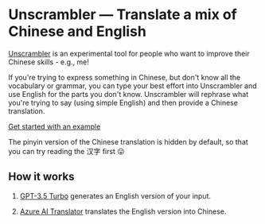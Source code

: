 # Unscrambler — Translate a mix of Chinese and English

[Unscrambler](https://unscrambler.dpw.me) is an experimental tool for people who want to improve their Chinese skills - e.g., me!

If you're trying to express something in Chinese, but don't know all the vocabulary or grammar, you can type your best effort into Unscrambler and use English for the parts you don't know. Unscrambler will rephrase what you're trying to say (using simple English) and then provide a Chinese translation.

[Get started with an example](https://unscrambler.dpw.me/?q=我想%20stay%20两个%20weeks%20在中国)

The pinyin version of the Chinese translation is hidden by default, so that you can try reading the 汉字 first 😛

## How it works

 1. [GPT-3.5 Turbo](https://platform.openai.com/docs/models/gpt-3-5) generates an English version of your input.

 2. [Azure AI Translator](https://azure.microsoft.com/en-us/products/ai-services/ai-translator/) translates the English version into Chinese.